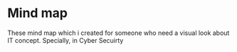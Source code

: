 # Mind map
These mind map which i created for someone who need a visual look about IT concept. Specially, in Cyber Secuirty
